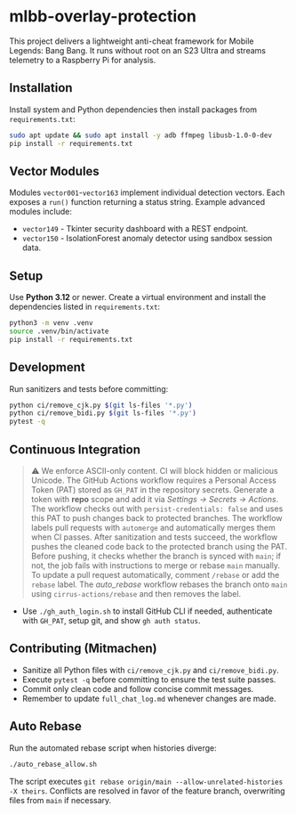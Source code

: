 # mlbb-overlay-protection

This project delivers a lightweight anti-cheat framework for Mobile Legends: Bang Bang. It runs without root on an S23 Ultra and streams telemetry to a Raspberry Pi for analysis.

## Installation
Install system and Python dependencies then install packages from `requirements.txt`:

```bash
sudo apt update && sudo apt install -y adb ffmpeg libusb-1.0-0-dev
pip install -r requirements.txt
```

## Vector Modules
Modules `vector001`-`vector163` implement individual detection vectors. Each exposes a `run()` function returning a status string. Example advanced modules include:

- `vector149` - Tkinter security dashboard with a REST endpoint.
- `vector150` - IsolationForest anomaly detector using sandbox session data.

## Setup
Use **Python 3.12** or newer. Create a virtual environment and install the dependencies listed in `requirements.txt`:

```bash
python3 -m venv .venv
source .venv/bin/activate
pip install -r requirements.txt
```

## Development
Run sanitizers and tests before committing:

```bash
python ci/remove_cjk.py $(git ls-files '*.py')
python ci/remove_bidi.py $(git ls-files '*.py')
pytest -q
```

## Continuous Integration
> ⚠ We enforce ASCII-only content. CI will block hidden or malicious Unicode. The GitHub Actions workflow requires a Personal Access Token (PAT) stored as `GH_PAT` in the repository secrets. Generate a token with **repo** scope and add it via *Settings → Secrets → Actions*. The workflow checks out with `persist-credentials: false` and uses this PAT to push changes back to protected branches. The workflow labels pull requests with `automerge` and automatically merges them when CI passes. After sanitization and tests succeed, the workflow pushes the cleaned code back to the protected branch using the PAT. Before pushing, it checks whether the branch is synced with `main`; if not, the job fails with instructions to merge or rebase `main` manually. To update a pull request automatically, comment `/rebase` or add the `rebase` label. The *auto_rebase* workflow rebases the branch onto `main` using `cirrus-actions/rebase` and then removes the label.
- Use `./gh_auth_login.sh` to install GitHub CLI if needed, authenticate with `GH_PAT`, setup git, and show `gh auth status`.

## Contributing (Mitmachen)
* Sanitize all Python files with `ci/remove_cjk.py` and `ci/remove_bidi.py`.
* Execute `pytest -q` before committing to ensure the test suite passes.
* Commit only clean code and follow concise commit messages.
* Remember to update `full_chat_log.md` whenever changes are made.

## Auto Rebase
Run the automated rebase script when histories diverge:

```bash
./auto_rebase_allow.sh
```

The script executes `git rebase origin/main --allow-unrelated-histories -X theirs`. Conflicts are resolved in favor of the feature branch, overwriting files from `main` if necessary.
